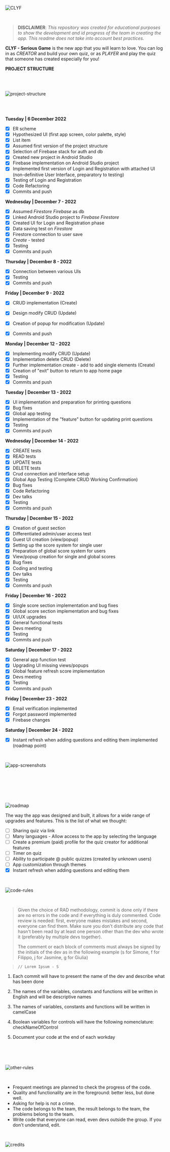![CLYF](https://user-images.githubusercontent.com/78272736/208240644-777ab977-d9af-4c4f-9660-282e1ea1b6c4.jpg)

<br/>

> **DISCLAIMER**:   *This repository was created for educational purposes to show the development and id progress of the team in
> creating the app.  This readme does not take into account best
> practices.*

**CLYF - Serious Game**   is the new app that you will learn to love. You can log in as *CREATOR* and build your own quiz, or as *PLAYER* and play the quiz that someone has created especially for you!

**PROJECT STRUCTURE**

<br/><br/>

![project-structure](https://user-images.githubusercontent.com/78272736/208632115-aa543aaf-01cb-4bdd-978d-54bb8588c42e.png)

<br/><br/>

**Tuesday | 6 December 2022**
 - [x] ER scheme 
 - [x] Hypothesized UI (first app screen, color palette, style) 
 - [x] List item
 - [x] Assumed first version of the project structure
 - [x] Selection of Firebase stack for auth and db 
 - [x] Created new project in Android Studio 
 - [x] Firebase implementation on Android Studio project 
 - [x] Implemented first version of Login and Registration with attached UI (non-definitive User Interface, preparatory to testing) 
 - [x] Testing of Login and Registration
 - [x] Code Refactoring
 - [x] Commits and push
 
 **Wednesday | December 7 - 2022**
 - [x] Assumed *Firestore Firebase* as db
 - [x] Linked Android Studio project to *Firebase Firestore* 
 - [x] Created UI for Login and Registration phase
 - [x] Data saving test on *Firestore*
 - [x] Firestore connection to user save
 - [x] *Create* - tested
 - [x] Testing
 - [x] Commits and push

**Thursday | December 8 - 2022**
 - [x] Connection between various UIs
 - [x] Testing
 - [x] Commits and push

**Friday | December 9 - 2022**
 - [x] CRUD implementation (Create)
 - [x] Design modify CRUD (Update)
 - [x] Creation of popup for modification (Update)
 - [x] Commits and push
 
 
**Monday | December 12 - 2022**
 - [x] Implementing modify CRUD (Update)
 - [x] Implementation delete CRUD (Delete)
 - [x] Further implementation create - add to add single elements (Create)
 - [x] Creation of "exit" button to return to app home page
 - [x] Testing
 - [x] Commits and push

**Tuesday | December 13 - 2022**
 - [x] UI implementation and preparation for printing questions
 - [x] Bug fixes
 - [x] Global app testing
 - [x] Implementation of the "feature" button for updating print questions
 - [x] Testing
 - [x] Commits and push

**Wednesday | December 14 - 2022**
 - [x] CREATE tests
 - [x] READ tests
 - [x] UPDATE tests
 - [x] DELETE tests
 - [x] Crud connection and interface setup
 - [x] Global App Testing (Complete CRUD Working Confirmation)
 - [x] Bug fixes
 - [x] Code Refactoring
 - [x] Dev talks
 - [x] Testing
 - [x] Commits and push

**Thursday | December 15 - 2022**
 - [x] Creation of guest section
 - [x] Differentiated admin/user access test
 - [x] Guest UI creation (view/popup)
 - [x] Setting up the score system for single user
 - [x] Preparation of global score system for users
 - [x] View/popup creation for single and global scores
 - [x] Bug fixes
 - [x] Coding and testing
 - [x] Dev talks
 - [x] Testing
 - [x] Commits and push

**Friday | December 16 - 2022**
 - [x] Single score section implementation and bug fixes
 - [x] Global score section implementation and bug fixes
 - [x] UI/UX upgrades
 - [x] General functional tests
 - [x] Devs meeting
 - [x] Testing
 - [x] Commits and push

**Saturday | December 17 - 2022**
 - [x] General app function test
 - [x] Upgrading UI missing views/popups
 - [x] Global feature refresh score implementation
 - [x] Devs meeting
 - [x] Testing
 - [x] Commits and push
 
 **Friday | December 23 - 2022**
 - [x] Email verification implemented
 - [x] Forgot password implemented
 - [x] Firebase changes

**Saturday | December 24 - 2022**
 - [x] Instant refresh when adding questions and editing them implemented (roadmap point)

<br/>

![app-screenshots](https://user-images.githubusercontent.com/78272736/208636846-6386ed29-9399-4b71-a371-3ee1a5759c02.png)

 <br/>

<br/><br/><br/>

![roadmap](https://user-images.githubusercontent.com/78272736/208477840-2c5d4461-1ad1-40af-ae62-267a053d95d2.jpg)

The way the app was designed and built, it allows for a wide range of upgrades and features. This is the list of what we thought:

 - [ ] Sharing quiz via link 
 - [ ] Many languages - Allow access to the app by selecting the language
 - [ ] Create a premium (paid) profile for the quiz creator for additional features
 - [ ] Timer on quiz
 - [ ] Ability to participate @ public quizzes (created by unknown users)
 - [ ] App customization through themes
 - [x] Instant refresh when adding questions and editing them
 
 <br/>

![code-rules](https://user-images.githubusercontent.com/78272736/208240996-5096bf09-8e85-45b1-82c0-960d57e1dc22.jpg)

<br/>

> Given the choice of RAD methodology, commit is done only if there are
> no errors in the code and if everything is duly commented. Code review
> is needed: first, everyone makes mistakes and second, everyone can
> find them. Make sure you don't distribute any code that hasn't been
> read by at least one person other than the dev who wrote it
> (preferably by multiple devs together).
> 
> The comment or each block of comments must always be signed by the
> initials of the dev as in the following example (s for Simone, f for
> Filippo, j for Jasmine, g for Giulia)

>     // Lorem Ipsum - S

 1. Each commit will have to present the name of the dev and describe
    what has been done

2. The names of the variables, constants and functions will be written in English and will be descriptive names

3. The names of variables, constants and functions will be written in camelCase

4. Boolean variables for controls will have the following nomenclature: checkNameOfControl

5. Document your code at the end of each workday


<br/><br/><br/>

![other-rules](https://user-images.githubusercontent.com/78272736/208241136-ac52fef8-6a83-4703-8418-48e6c28d7104.jpg)

<br/>

- Frequent meetings are planned to check the progress of the code.
- Quality and functionality are in the foreground: better less, but done well.
- Asking for help is not a crime.
- The code belongs to the team, the result belongs to the team, the problems belong to the team.
- Write code that everyone can read, even devs outside the group. If you don't understand, edit.

<br/>


![credits](https://user-images.githubusercontent.com/78272736/208241311-75116c79-9ba5-4049-ac95-d7b849116189.jpg)

